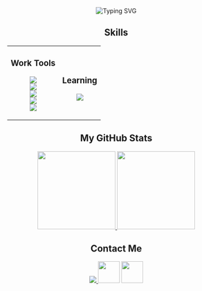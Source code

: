 <div align="center">
 <img src="https://readme-typing-svg.herokuapp.com?font=Fira+Code&pause=1000&random=false&width=435&lines=Hello!+I'm+Breno;Welcome+to+my+profile!" alt="Typing SVG" />
</div>


<h2 align="center">Skills</h2>

<table align="center" cellspacing="20">
  <tr>
    <td align="center">
      <h3>Work Tools</h3>
     <p align="center">
      <a href="https://skillicons.dev">
       <img src="https://skillicons.dev/icons?i=html,css,js,php&theme=dark" />
       <br>
       <img src="https://skillicons.dev/icons?i=next,react,scss,ts&theme=dark" />
       <br>
       <img src="https://skillicons.dev/icons?i=vite,bootstrap,tailwind,laravel&theme=dark"/>
       <br>
       <img src="https://skillicons.dev/icons?i=mysql,sqlite,cpp,npm&theme=dark"/>
       <br>
       <img src="https://skillicons.dev/icons?i=vscode,figma,linux,git&theme=dark"/>
      </a>
     </p>
    </td>
    <td align="center">
      <h3>Learning</h3>
      <img src="https://skillicons.dev/icons?i=python,cs,java,nodejs&theme=dark" />
       <br>
    </td>
  </tr>
</table>

<h2 align="center">My GitHub Stats</h2>

<div align="center">
  <a href="https://github.com/C9BrenoFR">
    <img loading="lazy" height="180em" src="https://github-readme-stats.vercel.app/api?username=C9BrenoFR&theme=dracula"/>
    <img loading="lazy" height="180em" src="https://github-readme-stats.vercel.app/api/top-langs/?username=C9BrenoFR&theme=dracula"/>
  </a>
</div>

<h2 align="center">Contact Me</h2>

<div align="center">
  <a href="https://www.instagram.com/brenufr/" title="Instagram">
   <img src="https://skillicons.dev/icons?i=instagram"/>
  </a>
  <a href="https://www.linkedin.com/in/breno-furtado-rosado-a9aa5b291/" title="Linkedin"><img src="https://imgs.search.brave.com/fQPr1e-Xdvt8sGDU2azrU80WfA8mqPqdzDaBsTf19ck/rs:fit:860:0:0/g:ce/aHR0cHM6Ly9jZG4t/aWNvbnMtcG5nLmZs/YXRpY29uLmNvbS81/MTIvMTc0LzE3NDg1/Ny5wbmc" width="50" height="50"></a>
  <a href="mailto:frbreno@proton.me" title="Email"><img src="https://imgs.search.brave.com/I7KfUMoyvQ4eLj__sr06MaHDkidLwVKqBu17i1717WU/rs:fit:860:0:0/g:ce/aHR0cHM6Ly9zZWVr/bG9nby5jb20vaW1h/Z2VzL1AvcHJvdG9u/LW1haWwtbG9nby0z/MUQ4Q0RDNzlFLXNl/ZWtsb2dvLmNvbS5w/bmc" width="50" height="50" /></a>
</div>
